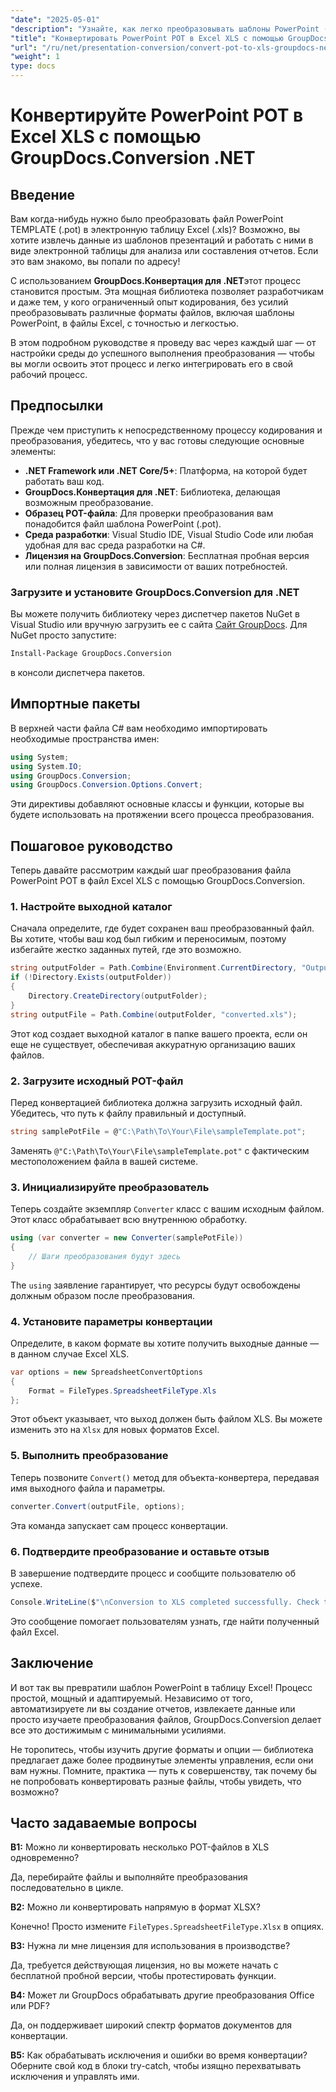 ```yaml
---
"date": "2025-05-01"
"description": "Узнайте, как легко преобразовывать шаблоны PowerPoint (.POT) в электронные таблицы Excel (.XLS) с помощью мощного API GroupDocs.Conversion в .NET."
"title": "Конвертировать PowerPoint POT в Excel XLS с помощью GroupDocs.Conversion .NET"
"url": "/ru/net/presentation-conversion/convert-pot-to-xls-groupdocs-net/"
"weight": 1
type: docs
---
```

# Конвертируйте PowerPoint POT в Excel XLS с помощью GroupDocs.Conversion .NET

## Введение

Вам когда-нибудь нужно было преобразовать файл PowerPoint TEMPLATE (.pot) в электронную таблицу Excel (.xls)? Возможно, вы хотите извлечь данные из шаблонов презентаций и работать с ними в виде электронной таблицы для анализа или составления отчетов. Если это вам знакомо, вы попали по адресу! 

С использованием **GroupDocs.Конвертация для .NET**этот процесс становится простым. Эта мощная библиотека позволяет разработчикам и даже тем, у кого ограниченный опыт кодирования, без усилий преобразовывать различные форматы файлов, включая шаблоны PowerPoint, в файлы Excel, с точностью и легкостью.

В этом подробном руководстве я проведу вас через каждый шаг — от настройки среды до успешного выполнения преобразования — чтобы вы могли освоить этот процесс и легко интегрировать его в свой рабочий процесс.

## Предпосылки

Прежде чем приступить к непосредственному процессу кодирования и преобразования, убедитесь, что у вас готовы следующие основные элементы:

- **.NET Framework или .NET Core/5+**: Платформа, на которой будет работать ваш код.
- **GroupDocs.Конвертация для .NET**: Библиотека, делающая возможным преобразование.
- **Образец POT-файла**: Для проверки преобразования вам понадобится файл шаблона PowerPoint (.pot).
- **Среда разработки**: Visual Studio IDE, Visual Studio Code или любая удобная для вас среда разработки на C#.
- **Лицензия на GroupDocs.Conversion**: Бесплатная пробная версия или полная лицензия в зависимости от ваших потребностей.

### Загрузите и установите GroupDocs.Conversion для .NET

Вы можете получить библиотеку через диспетчер пакетов NuGet в Visual Studio или вручную загрузить ее с сайта [Сайт GroupDocs](https://releases.groupdocs.com/conversion/net/). Для NuGet просто запустите:

```bash
Install-Package GroupDocs.Conversion
```

в консоли диспетчера пакетов.

## Импортные пакеты

В верхней части файла C# вам необходимо импортировать необходимые пространства имен:

```csharp
using System;
using System.IO;
using GroupDocs.Conversion;
using GroupDocs.Conversion.Options.Convert;
```

Эти директивы добавляют основные классы и функции, которые вы будете использовать на протяжении всего процесса преобразования.

## Пошаговое руководство

Теперь давайте рассмотрим каждый шаг преобразования файла PowerPoint POT в файл Excel XLS с помощью GroupDocs.Conversion.

### 1. Настройте выходной каталог

Сначала определите, где будет сохранен ваш преобразованный файл. Вы хотите, чтобы ваш код был гибким и переносимым, поэтому избегайте жестко заданных путей, где это возможно.

```csharp
string outputFolder = Path.Combine(Environment.CurrentDirectory, "Output");
if (!Directory.Exists(outputFolder))
{
    Directory.CreateDirectory(outputFolder);
}
string outputFile = Path.Combine(outputFolder, "converted.xls");
```

Этот код создает выходной каталог в папке вашего проекта, если он еще не существует, обеспечивая аккуратную организацию ваших файлов.

### 2. Загрузите исходный POT-файл

Перед конвертацией библиотека должна загрузить исходный файл. Убедитесь, что путь к файлу правильный и доступный.

```csharp
string samplePotFile = @"C:\Path\To\Your\File\sampleTemplate.pot";
```

Заменять `@"C:\Path\To\Your\File\sampleTemplate.pot"` с фактическим местоположением файла в вашей системе.

### 3. Инициализируйте преобразователь

Теперь создайте экземпляр `Converter` класс с вашим исходным файлом. Этот класс обрабатывает всю внутреннюю обработку.

```csharp
using (var converter = new Converter(samplePotFile))
{
    // Шаги преобразования будут здесь
}
```

The `using` заявление гарантирует, что ресурсы будут освобождены должным образом после преобразования.

### 4. Установите параметры конвертации

Определите, в каком формате вы хотите получить выходные данные — в данном случае Excel XLS.

```csharp
var options = new SpreadsheetConvertOptions
{
    Format = FileTypes.SpreadsheetFileType.Xls
};
```

Этот объект указывает, что выход должен быть файлом XLS. Вы можете изменить это на `Xlsx` для новых форматов Excel.

### 5. Выполнить преобразование

Теперь позвоните `Convert()` метод для объекта-конвертера, передавая имя выходного файла и параметры.

```csharp
converter.Convert(outputFile, options);
```

Эта команда запускает сам процесс конвертации.

### 6. Подтвердите преобразование и оставьте отзыв

В завершение подтвердите процесс и сообщите пользователю об успехе.

```csharp
Console.WriteLine($"\nConversion to XLS completed successfully. Check the output in {outputFolder}");
```

Это сообщение помогает пользователям узнать, где найти полученный файл Excel.

## Заключение

И вот так вы превратили шаблон PowerPoint в таблицу Excel! Процесс простой, мощный и адаптируемый. Независимо от того, автоматизируете ли вы создание отчетов, извлекаете данные или просто изучаете преобразования файлов, GroupDocs.Conversion делает все это достижимым с минимальными усилиями.

Не торопитесь, чтобы изучить другие форматы и опции — библиотека предлагает даже более продвинутые элементы управления, если они вам нужны. Помните, практика — путь к совершенству, так почему бы не попробовать конвертировать разные файлы, чтобы увидеть, что возможно?

## Часто задаваемые вопросы

**В1:** Можно ли конвертировать несколько POT-файлов в XLS одновременно?  

Да, перебирайте файлы и выполняйте преобразования последовательно в цикле.

**В2:** Можно ли конвертировать напрямую в формат XLSX?  

Конечно! Просто измените `FileTypes.SpreadsheetFileType.Xlsx` в опциях.

**В3:** Нужна ли мне лицензия для использования в производстве?  

Да, требуется действующая лицензия, но вы можете начать с бесплатной пробной версии, чтобы протестировать функции.

**В4:** Может ли GroupDocs обрабатывать другие преобразования Office или PDF?  

Да, он поддерживает широкий спектр форматов документов для конвертации.

**В5:** Как обрабатывать исключения и ошибки во время конвертации?  
Оберните свой код в блоки try-catch, чтобы изящно перехватывать исключения и управлять ими.